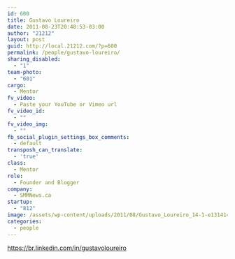 ```yaml
---
id: 600
title: Gustavo Loureiro
date: 2011-08-23T20:48:53-03:00
author: "21212"
layout: post
guid: http://local.21212.com/?p=600
permalink: /people/gustavo-loureiro/
sharing_disabled:
  - "1"
team-photo:
  - "601"
cargo:
  - Mentor
fv_video:
  - Paste your YouTube or Vimeo url
fv_video_id:
  - ""
fv_video_img:
  - ""
fb_social_plugin_settings_box_comments:
  - default
transposh_can_translate:
  - 'true'
class:
  - Mentor
role:
  - Founder and Blogger
company:
  - SMMNews.ca
startup:
  - "812"
image: /assets/wp-content/uploads/2011/08/Gustavo_Loureiro_14-1-e1314143148541.jpg
categories:
  - people
---
```

https://br.linkedin.com/in/gustavoloureiro